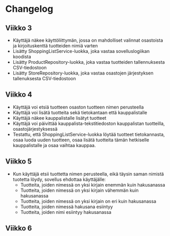 # Changelog

## Viikko 3

- Käyttäjä näkee käyttöliittymän, jossa on mahdolliset valinnat osastoista ja kirjoituskenttä tuotteiden nimiä varten
- Lisätty ShoppingListService-luokka, joka vastaa sovelluslogiikan koodista
- Lisätty ProductRepository-luokka, joka vastaa tuotteiden tallennuksesta CSV-tiedostoon
- Lisätty StoreRepository-luokka, joka vastaa osastojen järjestyksen tallenuksesta CSV-tiedostoon

## Viikko 4

- Käyttäjä voi etsiä tuotteen osaston tuotteen nimen perusteella
- Käyttäjä voi lisätä tuotteita sekä tietokantaan että kauppalistalle
- Käyttäjä näkee kauppalistalle lisätyt tuotteet
- Käyttäjä voi päivittää kauppalista-tekstitiedoston kauppalistan tuotteilla, osastojärjestyksessä
- Testattu, että ShoppingListService-luokka löytää tuotteet tietokannasta, osaa luoda uuden tuotteen, osaa lisätä tuotteita tämän hetkiselle kauppalistalle ja osaa vaihtaa kauppaa. 

## Viikko 5

- Kun käyttäjä etsii tuottetta nimen perusteella, eikä täysin saman nimistä tuotetta löydy, sovellus ehdottaa käyttäjälle:
  -  Tuotteita, joiden nimessä on yksi kirjain enemmän kuin hakusanassa
  -  Tuotteita, joiden nimessä on yksi kirjain vähemmän kuin hakusanassa
  -  Tuotteita, joiden nimessä on yksi kirjain on eri kuin hakusanassa
  -  Tuotteita, joiden nimessä hakusana esiintyy
  -  Tuotteita, joiden nimi esiintyy hakusanassa

## Viikko 6



